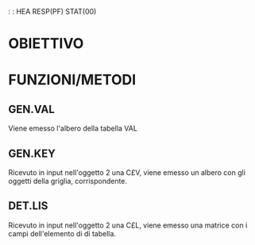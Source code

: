  :  : HEA RESP(PF) STAT(00)
# OBIETTIVO

# FUNZIONI/METODI
## GEN.VAL
Viene emesso l'albero della tabella VAL
## GEN.KEY
Ricevuto in input nell'oggetto 2 una C£V, viene emesso un albero con gli oggetti della griglia, corrispondente.
## DET.LIS
Ricevuto in input nell'oggetto 2 una C£L, viene emesso una matrice con i campi dell'elemento di di tabella.

